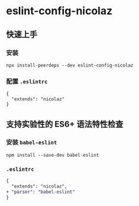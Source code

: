 # eslint-config-nicolaz

## 快速上手

### 安装

```
npx install-peerdeps --dev eslint-config-nicolaz
```

### 配置 `.eslintrc`

```
{
  "extends": "nicolaz"
}
```

## 支持实验性的 ES6+ 语法特性检查

### 安装 `babel-eslint` 

```shell
npm install --save-dev babel-eslint
```

### `.eslintrc`

```diff
{
  "extends": "nicolaz",
+ "parser": "babel-eslint"
}
```

